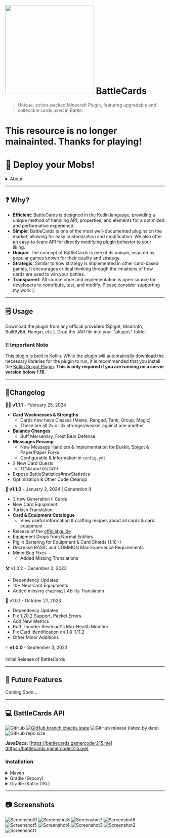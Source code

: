 # <img style="height: 7vh; width: auto;" src="https://repository-images.githubusercontent.com/555359817/10af05e9-d2f4-41c8-9451-d9bbfa2bd0bb"> BattleCards
> Unique, action-packed Minecraft Plugin, featuring upgradable and collectible cards used in Battle.

# This resource is no longer mainainted. Thanks for playing!

# 🎴 Deploy your Mobs!

<details>
    <summary>About</summary>

BattleCards is a free Minecraft Plugin developed for Spigot 1.8+ servers. It creates a unique combat system inspired from games like Clash Royale where entities can drop collectible cards that are upgradable and usable in PvP and PvE combat.
Created by GamerCoder, it allows for an amazing and unique Minecraft Experience for all ages. Deploy your Cards!
</details>

---

## ❓ Why?

- **Efficient**: BattleCards is designed in the Kotlin language, providing a unique method of handling API, properties, and elements for a optimized and performative experience.
- **Simple**: BattleCards is one of the most well-documented plugins on the market, allowing for easy customization and modification. We also offer an easy-to-learn API for directly modifying plugin behavior to your liking.
- **Unique**: The concept of BattleCards is one of its unique, inspired by popular games known for their quality and strategy.
- **Strategic**: Similar to how strategy is implemented in other card-based games, it encourages critical thinking through the limiations of how cards are used to win your battles.
- **Transparent**: All source code and implementation is open source for developers to contribute, test, and modify. Please consider supporting my work :)

---

## 🗒️ Usage
Download the plugin from any official providers (Spigot, Modrinth, BuiltByBit, Hangar, etc.). Drop the JAR file into your "plugins" folder.

### ‼️ Important Note
This plugin is built in Kotlin. While the plugin will automatically download the necessary libraries for the plugin to run, it is recommended that you install the [Kotlin Spigot Plugin](https://modrinth.com/plugin/kotlinmc/). **This is only required if you are running on a server version below 1.16.**

---

## 📓Changelog

🧙‍♂️ **v1.1.1** - February 25, 2024
- **Card Weaknesses & Strengths**
  - Cards now have Classes (Melee, Ranged, Tank, Group, Magic)
  - These are all 2x or 3x stronger/weaker against one another 
- **Balance Changes**
  - Buff Mercenary, Frost Bear Defense
- **Messages Revamp**
  - New Message Handlers & Implementation for Bukkit, Spigot & Paper/Paper Forks
  - Configurable & Information in `config.yml`
- 2 New Card Quests
  - `TITAN` and `GOLIATH` 
- Expose BattleStatistics#rawStatistics
- Optimization & Other Code Cleanup

📖 **v1.1.0** - January 2, 2024 | Generation II
- 3 new Generation II Cards
- New Card Equipment
- Turkish Translation
- **Card & Equipment Catalogue**
  - View useful information & crafting recipes about all cards & card equipment
- Release of the [official guide](https://guide.battlecards.gamercoder215.me)
- Equipment Drops from Normal Entities
- Piglin Bartering for Equipment & Card Shards (1.16+)
- Decrease BASIC and COMMON Max Experience Requirements
- Minor Bug Fixes
  - Added Missing Translations 

🛠️ v1.0.2 - December 2, 2023
- Dependency Updates
- 10+ New Card Equipments
- Added missing `chainmail` Ability Translation

🐛 v1.0.1 - October 27, 2023
- Dependency Updates
- Fix 1.20.2 Support, Packet Errors
- Add New Metrics
- Buff Thunder Revenant's Max Health Modifier
- Fix Card Identification on 1.8-1.11.2
- Other Minor Additions

🃏 **v1.0.0** - September 3, 2023

Initial Release of BattleCards

---

## 🔮 Future Features

Coming Soon...

---
## 💻 BattleCards API
![GitHub](https://img.shields.io/github/license/GamerCoder215/BattleCards)
[![GitHub branch checks state](https://github.com/GamerCoder215/BattleCards/actions/workflows/build.yml/badge.svg)](https://github.com/Team-Inceptus/PlasmaEnchants/actions/)
![GitHub release (latest by date)](https://img.shields.io/github/v/release/GamerCoder215/BattleCards?style=plastic)
![GitHub repo size](https://img.shields.io/github/repo-size/GamerCoder215/BattleCards)

**JavaDocs:** [https://battlecards.gamercoder215.me](https://battlecards.gamercoder215.me)

### Installation

<details>
    <summary>Maven</summary>

```xml
<project>

    <repositories>
        <repository>
            <id>codemc-snapshots</id>
            <url>https://repo.codemc.io/repository/maven-snapshots/</url>
        </repository>
    </repositories>
    
    <dependencies>
        <dependency>
            <groupId>me.gamercoder215.battlecards</groupId>
            <artifactId>battlecards-api</artifactId>
            <version>[VERSION]</version>
        </dependency>
    </dependencies>
    
</project>
```
</details>

<details>
    <summary>Gradle (Groovy)</summary>

```gradle
repositories {
    maven { url 'https://repo.codemc.io/repository/maven-snapshots/' }
}

dependencies {
    implementation 'me.gamercoder215.battlecards:battlecards-api:[VERSION]'
}
```
</details>

<details>
    <summary>Gradle (Kotlin DSL)</summary>

```kotlin
repositories {
    maven(url = "https://repo.codemc.io/repository/maven-snapshots/")
}

dependencies {
    implementation('me.gamercoder215.battlecards:battlecards-api:[VERSION]')
}
```
</details>

---
## 📷 Screenshots

![Screenshot9](https://media.discordapp.net/attachments/894254760075603980/1167496799611801610/2023-10-27_11.11.38.png?ex=654e5720&is=653be220&hm=33a479b1317d294707995f2e56ebfdd0d4ca90940daa41bb0c2ba01d2aac6aa7)
![Screenshot8](https://media.discordapp.net/attachments/894254760075603980/1167496797523034162/2023-10-27_11.14.03.png?ex=654e571f&is=653be21f&hm=5092e46180fded697d2b7499b65b5254338e0f5712cd17f9e696865eb68387f9)
![Screenshot7](https://media.discordapp.net/attachments/894254760075603980/1167496799234293790/2023-10-27_11.12.14.png?ex=654e571f&is=653be21f&hm=388141e559308b714c9816a3551337dfb3c2308f51647712417a5207d2416cf2)
![Screenshot6](https://media.discordapp.net/attachments/894254760075603980/1167496798512873616/2023-10-27_11.12.42.png?ex=654e571f&is=653be21f&hm=bbbb11836dbd19e2cc1c98236765a8e234689801474975e5984dffaf6bf7823e)
![Screenshot5](https://media.discordapp.net/attachments/894254760075603980/1167496800178016387/2023-10-27_11.10.29.png?ex=654e5720&is=653be220&hm=cde0b63792c69c7cf8471ae5fb67c78a125f1f7306b00659b955741d2b696776)
![Screenshot4](https://media.discordapp.net/attachments/894254760075603980/1135013631440994345/2023-07-29_19.58.35.png)
![Screenshot3](https://media.discordapp.net/attachments/894254760075603980/1135013630971236513/2023-07-29_19.58.19.png)
![Screenshot2](https://media.discordapp.net/attachments/894254760075603980/1135013630618898452/2023-07-29_19.58.16.png)
![Screenshot1](https://media.discordapp.net/attachments/894254760075603980/1135013630241427506/2023-07-29_19.58.08.png)
